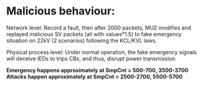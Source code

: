 # Malicious behaviour:

Network level: Record a fault, then after 2000 packets, MU2 modifies and replayed malicious SV packets (all with values*1.5) to fake emergency situation on 22kV (2 scenarios) following the KCL/KVL laws.

Physical process level: Under normal operation, the fake emergency signals will deceive IEDs to trips CBs, and thus, disrupt power transmission.

**Emergency happens approximately at SmpCnt = 500-700, 3500-3700**
**Attacks happen approximately at SmpCnt = 2500-2700, 5500-5700**